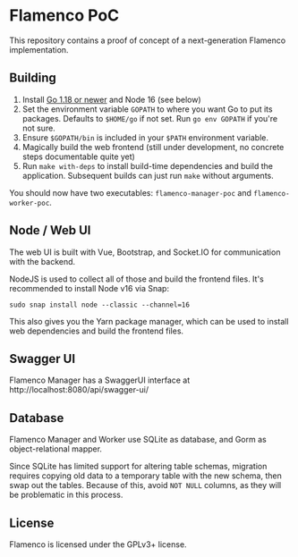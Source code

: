 # Flamenco PoC

This repository contains a proof of concept of a next-generation Flamenco implementation.

## Building

1. Install [Go 1.18 or newer](https://go.dev/) and Node 16 (see below)
2. Set the environment variable `GOPATH` to where you want Go to put its packages. Defaults to `$HOME/go` if not set. Run `go env GOPATH` if you're not sure.
3. Ensure `$GOPATH/bin` is included in your `$PATH` environment variable.
4. Magically build the web frontend (still under development, no concrete steps documentable quite yet)
5. Run `make with-deps` to install build-time dependencies and build the application. Subsequent builds can just run `make` without arguments.

You should now have two executables: `flamenco-manager-poc` and `flamenco-worker-poc`.


## Node / Web UI

The web UI is built with Vue, Bootstrap, and Socket.IO for communication with the backend.

NodeJS is used to collect all of those and build the frontend files. It's recommended to install Node v16 via Snap:

```
sudo snap install node --classic --channel=16
```

This also gives you the Yarn package manager, which can be used to install web dependencies and build the frontend files.

## Swagger UI

Flamenco Manager has a SwaggerUI interface at http://localhost:8080/api/swagger-ui/

## Database

Flamenco Manager and Worker use SQLite as database, and Gorm as
object-relational mapper.

Since SQLite has limited support for altering table schemas, migration requires
copying old data to a temporary table with the new schema, then swap out the
tables. Because of this, avoid `NOT NULL` columns, as they will be problematic
in this process.

## License

Flamenco is licensed under the GPLv3+ license.
